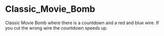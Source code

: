 # Classic_Movie_Bomb
Classic Movie Bomb where there is a countdown and a red and blue wire. If you cut the wrong wire the countdown speeds up. 
